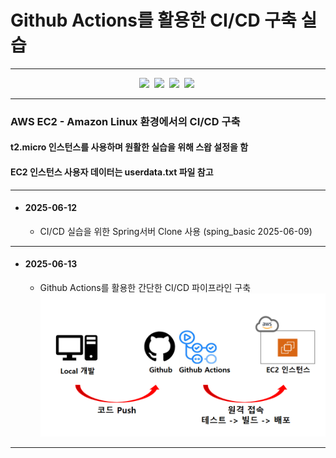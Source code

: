 # Github Actions를 활용한 CI/CD 구축 실습

---

<div align="center">
  <img src="https://img.shields.io/badge/Spring-6DB33F?style=flat-square&logo=Spring&logoColor=white"/>&nbsp
  <img src="https://img.shields.io/badge/AmazonWebService-232F3E?style=flat-square&logo=AmazonWebServices&logoColor=white"/>&nbsp
  <img src="https://img.shields.io/badge/AmazonEC2-FF9900?style=flat-square&logo=AmazonEC2&logoColor=white"/>&nbsp
  <img src="https://img.shields.io/badge/GitHubActions-2088FF?style=flat-square&logo=GitHubActions&logoColor=white"/>&nbsp
</div>

---

<h3> AWS EC2 - Amazon Linux 환경에서의 CI/CD 구축 </h3>

<h4> t2.micro 인스턴스를 사용하며 원활한 실습을 위해 스왑 설정을 함 </h4>

<h4> EC2 인스턴스 사용자 데이터는 userdata.txt 파일 참고 </h4>

---

+ #### 2025-06-12
  + CI/CD 실습을 위한 Spring서버 Clone 사용 (sping_basic 2025-06-09)
 
---

+ #### 2025-06-13
  + Github Actions를 활용한 간단한 CI/CD 파이프라인 구축
![간단한 CI/CD 구성도](https://github.com/mmn1300/CI_CD_Basic/blob/main/CI_CD_img/%EA%B0%84%EB%8B%A8%ED%95%9C%20CI%20CD%20%EC%95%84%ED%82%A4%ED%85%8D%EC%B3%90.png)

--- 
